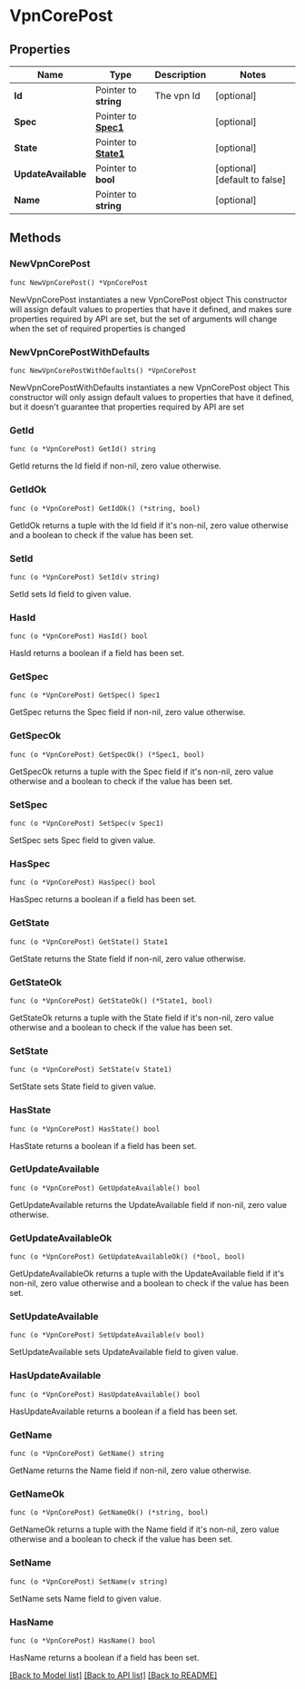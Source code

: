 # VpnCorePost

## Properties

Name | Type | Description | Notes
------------ | ------------- | ------------- | -------------
**Id** | Pointer to **string** | The vpn Id | [optional] 
**Spec** | Pointer to [**Spec1**](Spec1.md) |  | [optional] 
**State** | Pointer to [**State1**](State1.md) |  | [optional] 
**UpdateAvailable** | Pointer to **bool** |  | [optional] [default to false]
**Name** | Pointer to **string** |  | [optional] 

## Methods

### NewVpnCorePost

`func NewVpnCorePost() *VpnCorePost`

NewVpnCorePost instantiates a new VpnCorePost object
This constructor will assign default values to properties that have it defined,
and makes sure properties required by API are set, but the set of arguments
will change when the set of required properties is changed

### NewVpnCorePostWithDefaults

`func NewVpnCorePostWithDefaults() *VpnCorePost`

NewVpnCorePostWithDefaults instantiates a new VpnCorePost object
This constructor will only assign default values to properties that have it defined,
but it doesn't guarantee that properties required by API are set

### GetId

`func (o *VpnCorePost) GetId() string`

GetId returns the Id field if non-nil, zero value otherwise.

### GetIdOk

`func (o *VpnCorePost) GetIdOk() (*string, bool)`

GetIdOk returns a tuple with the Id field if it's non-nil, zero value otherwise
and a boolean to check if the value has been set.

### SetId

`func (o *VpnCorePost) SetId(v string)`

SetId sets Id field to given value.

### HasId

`func (o *VpnCorePost) HasId() bool`

HasId returns a boolean if a field has been set.

### GetSpec

`func (o *VpnCorePost) GetSpec() Spec1`

GetSpec returns the Spec field if non-nil, zero value otherwise.

### GetSpecOk

`func (o *VpnCorePost) GetSpecOk() (*Spec1, bool)`

GetSpecOk returns a tuple with the Spec field if it's non-nil, zero value otherwise
and a boolean to check if the value has been set.

### SetSpec

`func (o *VpnCorePost) SetSpec(v Spec1)`

SetSpec sets Spec field to given value.

### HasSpec

`func (o *VpnCorePost) HasSpec() bool`

HasSpec returns a boolean if a field has been set.

### GetState

`func (o *VpnCorePost) GetState() State1`

GetState returns the State field if non-nil, zero value otherwise.

### GetStateOk

`func (o *VpnCorePost) GetStateOk() (*State1, bool)`

GetStateOk returns a tuple with the State field if it's non-nil, zero value otherwise
and a boolean to check if the value has been set.

### SetState

`func (o *VpnCorePost) SetState(v State1)`

SetState sets State field to given value.

### HasState

`func (o *VpnCorePost) HasState() bool`

HasState returns a boolean if a field has been set.

### GetUpdateAvailable

`func (o *VpnCorePost) GetUpdateAvailable() bool`

GetUpdateAvailable returns the UpdateAvailable field if non-nil, zero value otherwise.

### GetUpdateAvailableOk

`func (o *VpnCorePost) GetUpdateAvailableOk() (*bool, bool)`

GetUpdateAvailableOk returns a tuple with the UpdateAvailable field if it's non-nil, zero value otherwise
and a boolean to check if the value has been set.

### SetUpdateAvailable

`func (o *VpnCorePost) SetUpdateAvailable(v bool)`

SetUpdateAvailable sets UpdateAvailable field to given value.

### HasUpdateAvailable

`func (o *VpnCorePost) HasUpdateAvailable() bool`

HasUpdateAvailable returns a boolean if a field has been set.

### GetName

`func (o *VpnCorePost) GetName() string`

GetName returns the Name field if non-nil, zero value otherwise.

### GetNameOk

`func (o *VpnCorePost) GetNameOk() (*string, bool)`

GetNameOk returns a tuple with the Name field if it's non-nil, zero value otherwise
and a boolean to check if the value has been set.

### SetName

`func (o *VpnCorePost) SetName(v string)`

SetName sets Name field to given value.

### HasName

`func (o *VpnCorePost) HasName() bool`

HasName returns a boolean if a field has been set.


[[Back to Model list]](../README.md#documentation-for-models) [[Back to API list]](../README.md#documentation-for-api-endpoints) [[Back to README]](../README.md)


